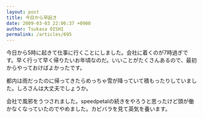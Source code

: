 ```yaml
---
layout: post
title: 今日から早起き
date: 2009-03-03 22:06:37 +0900
author: Tsukasa OISHI
permalink: /articles/695
---
```



今日から5時に起きて仕事に行くことにしました。会社に着くのが7時過ぎです。早く行って早く帰りたいお年頃なのだ。いいことがたくさんあるので、最初からやっておけばよかったです。  

都内は雨だったのに帰ってきたらめっちゃ雪が降っていて積もったりしていました。しろさんは大丈夫でしょうか。  

会社で風邪をうつされました。speedpetalの続きをやろうと思ったけど頭が働かなくなっていたのでやめました。カピバラを見て英気を養います。  

